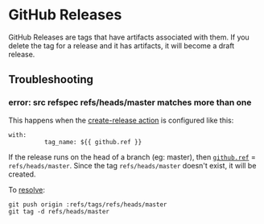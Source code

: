 # GitHub Releases

GitHub Releases are tags that have artifacts associated with them. If you delete the tag for a release and it has artifacts, it will become a draft release.

## Troubleshooting

### error: src refspec refs/heads/master matches more than one

This happens when the [create-release action](https://github.com/actions/create-release) is configured like this:

```
with:
          tag_name: ${{ github.ref }}
```

If the release runs on the head of a branch (eg: master), then [`github.ref`](https://help.github.com/en/actions/configuring-and-managing-workflows/using-environment-variables#default-environment-variables) = `refs/heads/master`. Since the tag `refs/heads/master` doesn't exist, it will be created.

To [resolve](https://github.com/actions/create-release/issues/13#issuecomment-629741295):

```
git push origin :refs/tags/refs/heads/master
git tag -d refs/heads/master
```
